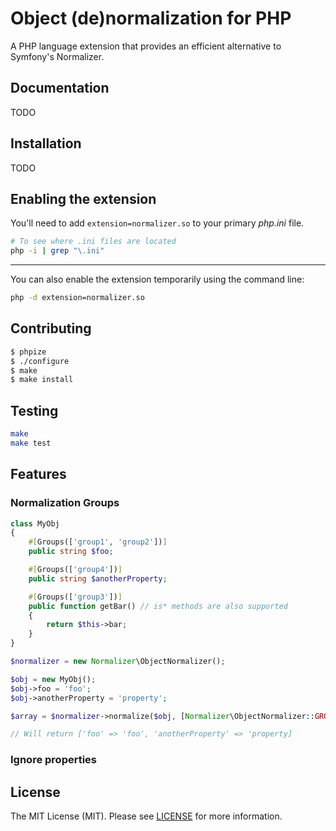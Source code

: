 # Object (de)normalization for PHP

A PHP language extension that provides an efficient alternative to Symfony's Normalizer.

## Documentation

TODO

## Installation

TODO

## Enabling the extension

You'll need to add `extension=normalizer.so` to your primary *php.ini* file.

```bash
# To see where .ini files are located
php -i | grep "\.ini"
```

---

You can also enable the extension temporarily using the command line:

```bash
php -d extension=normalizer.so
```


## Contributing
```bash
$ phpize
$ ./configure
$ make
$ make install
```

## Testing


``` bash
make
make test
```
## Features

### Normalization Groups
```php
class MyObj
{
    #[Groups(['group1', 'group2'])]
    public string $foo;

    #[Groups(['group4'])]
    public string $anotherProperty;

    #[Groups(['group3'])]
    public function getBar() // is* methods are also supported
    {
        return $this->bar;
    }
}

$normalizer = new Normalizer\ObjectNormalizer();

$obj = new MyObj();
$obj->foo = 'foo';
$obj->anotherProperty = 'property';

$array = $normalizer->normalize($obj, [Normalizer\ObjectNormalizer::GROUPS => ['group1', 'group4']]);

// Will return ['foo' => 'foo', 'anotherProperty' => 'property]
```

### Ignore properties
## License

The MIT License (MIT). Please see [LICENSE](LICENSE) for more information.
